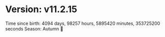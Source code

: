 # Version: v11.2.15
Time since birth: 4094 days, 98257 hours, 5895420 minutes, 353725200 seconds
Season: Autumn 🍁
